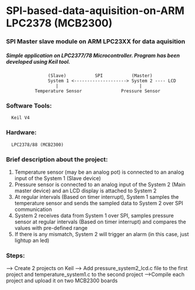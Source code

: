 # SPI-based-data-aquisition-on-ARM LPC2378 (MCB2300)

### SPI Master slave module on ARM LPC23XX for data aquisition

##### Simple application on LPC2377/78 Microcontroller. Program has been developed using Keil tool.



                    (Slave)	          SPI	        (Master)
                    System 1 <--------------------> System 2 ---- LCD
                       |			                   |
               Temperature Sensor 	            Pressure Sensor


### Software Tools:

      Keil V4
      
### Hardware:

      LPC2378/88 (MCB2300)
      
### Brief description about the project:

1. Temperature sensor (may be an analog pot) is connected to an analog input of the System 1 (Slave device)
2. Pressure sensor is connected to an analog input of the System 2 (Main master device) and an LCD display is attached to System 2 
3. At regular intervals (Based on timer interrupt), System 1 samples the temperature sensor and sends the sampled data to System 2 over SPI communication
4. System 2 receives data from System 1 over SPI, samples pressure sensor at regular intervals (Based on timer interrupt) and compares the values with pre-defined range
5. If there is any mismatch, System 2 will trigger an alarm (in this case, just lightup an led)

### Steps:

--> Create 2 projects on Keil
--> Add pressure_system2_lcd.c file to the first project and temperature_system1.c to the second project
-->Compile each project and upload it on two MCB2300 boards

